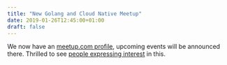 ```yaml
---
title: "New Golang and Cloud Native Meetup"
date: 2019-01-26T12:45:00+01:00
draft: false
---
```


We now have an [meetup.com
profile](https://www.meetup.com/Leipzig-Golang-and-Cloud/), upcoming events
will be announced there. Thrilled to see [people expressing
interest](https://www.meetup.com/Leipzig-Golang-and-Cloud/members/) in this.
